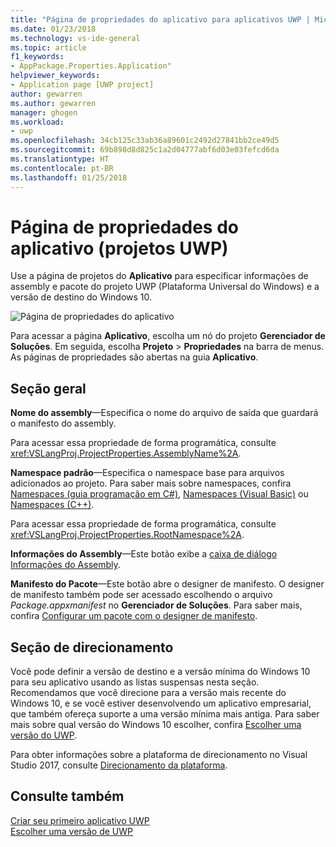 ```yaml
---
title: "Página de propriedades do aplicativo para aplicativos UWP | Microsoft Docs"
ms.date: 01/23/2018
ms.technology: vs-ide-general
ms.topic: article
f1_keywords:
- AppPackage.Properties.Application"
helpviewer_keywords:
- Application page [UWP project]
author: gewarren
ms.author: gewarren
manager: ghogen
ms.workload:
- uwp
ms.openlocfilehash: 34cb125c33ab36a89601c2492d27841bb2ce49d5
ms.sourcegitcommit: 69b898d8d825c1a2d04777abf6d03e03fefcd6da
ms.translationtype: HT
ms.contentlocale: pt-BR
ms.lasthandoff: 01/25/2018
---
```

# <a name="application-property-page-uwp-projects"></a>Página de propriedades do aplicativo (projetos UWP)

Use a página de projetos do **Aplicativo** para especificar informações de assembly e pacote do projeto UWP (Plataforma Universal do Windows) e a versão de destino do Windows 10.

![Página de propriedades do aplicativo](media/application-page-uwp.png)

Para acessar a página **Aplicativo**, escolha um nó do projeto **Gerenciador de Soluções**. Em seguida, escolha **Projeto** > **Propriedades** na barra de menus. As páginas de propriedades são abertas na guia **Aplicativo**.

## <a name="general-section"></a>Seção geral

**Nome do assembly**&mdash;Especifica o nome do arquivo de saída que guardará o manifesto do assembly.

Para acessar essa propriedade de forma programática, consulte <xref:VSLangProj.ProjectProperties.AssemblyName%2A>.

**Namespace padrão**&mdash;Especifica o namespace base para arquivos adicionados ao projeto. Para saber mais sobre namespaces, confira [Namespaces (guia programação em C#)](/dotnet/csharp/programming-guide/namespaces/), [Namespaces (Visual Basic)](/dotnet/visual-basic/programming-guide/program-structure/namespaces) ou [Namespaces (C++)](/cpp/cpp/namespaces-cpp).

Para acessar essa propriedade de forma programática, consulte <xref:VSLangProj.ProjectProperties.RootNamespace%2A>.

**Informações do Assembly**&mdash;Este botão exibe a [caixa de diálogo Informações do Assembly](../../ide/reference/assembly-information-dialog-box.md).

**Manifesto do Pacote**&mdash;Este botão abre o designer de manifesto. O designer de manifesto também pode ser acessado escolhendo o arquivo _Package.appxmanifest_ no **Gerenciador de Soluções**. Para saber mais, confira [Configurar um pacote com o designer de manifesto](/windows/uwp/packaging/packaging-uwp-apps#configure-an-app-package).

## <a name="targeting-section"></a>Seção de direcionamento

Você pode definir a versão de destino e a versão mínima do Windows 10 para seu aplicativo usando as listas suspensas nesta seção. Recomendamos que você direcione para a versão mais recente do Windows 10, e se você estiver desenvolvendo um aplicativo empresarial, que também ofereça suporte a uma versão mínima mais antiga. Para saber mais sobre qual versão do Windows 10 escolher, confira [Escolher uma versão do UWP](/windows/uwp/updates-and-versions/choose-a-uwp-version).

Para obter informações sobre a plataforma de direcionamento no Visual Studio 2017, consulte [Direcionamento da plataforma](https://www.visualstudio.com/productinfo/vs2017-compatibility-vs#a-iddevelopwindows-avisual-studio-2017-support-for-windows-development).

## <a name="see-also"></a>Consulte também

[Criar seu primeiro aplicativo UWP](/windows/uwp/get-started/your-first-app)  
[Escolher uma versão de UWP](/windows/uwp/updates-and-versions/choose-a-uwp-version)